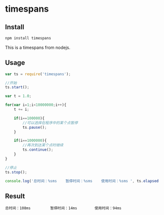 # timespans

## Install

```bash
npm install timespans
```

This is a timespans from nodejs.


## Usage

```js
var ts = require('timespans');

//开始
ts.start();

var t = 1.0;

for(var i=1;i<10000000;i++){
	t += i;

	if(i==100000){
		//可以选择在程序中的某个点暂停
		ts.pause();
	}

	if(i==1000000){
		//再次到达某个点时继续
		ts.continue();
	}
}

//停止
ts.stop();

console.log('总时间：%sms    暂停时间：%sms    使用时间：%sms ', ts.elapsedtime(), ts.pausetime(), ts.usedtime());
```

## Result

```
总时间：108ms         暂停时间：14ms        使用时间：94ms
```
